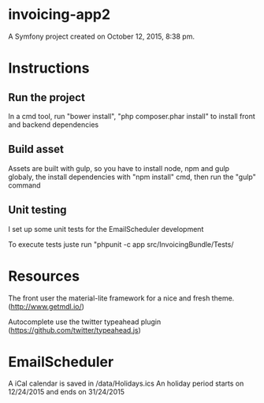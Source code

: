 invoicing-app2
==============

A Symfony project created on October 12, 2015, 8:38 pm.

# Instructions

## Run the project

In a cmd tool, run "bower install", "php composer.phar install" to install front and backend dependencies

## Build asset

Assets are built with gulp, so you have to install node, npm and gulp globaly, the install dependencies with "npm install" cmd, then run the "gulp" command

## Unit testing

I set up some unit tests for the EmailScheduler development

To execute tests juste run "phpunit -c app src/InvoicingBundle/Tests/

# Resources

The front user the material-lite framework for a nice and fresh theme. (http://www.getmdl.io/)

Autocomplete use the twitter typeahead plugin (https://github.com/twitter/typeahead.js)

# EmailScheduler

A iCal calendar is saved in /data/Holidays.ics
An holiday period starts on 12/24/2015 and ends on 31/24/2015
